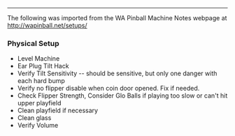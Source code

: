 ***
The following was imported from the WA Pinball Machine Notes webpage at http://wapinball.net/setups/
### Physical Setup
-   Level Machine
-   Ear Plug Tilt Hack
-   Verify Tilt Sensitivity -- should be sensitive, but only one danger with each hard bump
-   Verify no flipper disable when coin door opened. Fix if needed.
-   Check Flipper Strength, Consider Glo Balls if playing too slow or can't hit upper playfield
-   Clean playfield if necessary
-   Clean glass
-   Verify Volume
